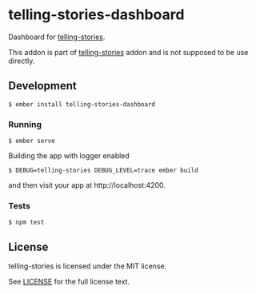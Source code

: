 # telling-stories-dashboard

Dashboard for [telling-stories](https://github.com/mvdwg/telling-stories#readme).

This addon is part of [telling-stories](https://github.com/mvdwg/telling-stories#readme) addon and is not supposed to be use directly.

## Development

```
$ ember install telling-stories-dashboard
```

### Running

```
$ ember serve
```

Building the app with logger enabled

```
$ DEBUG=telling-stories DEBUG_LEVEL=trace ember build
```

and then visit your app at http://localhost:4200.

### Tests

```
$ npm test
```

## License

telling-stories is licensed under the MIT license.

See [LICENSE](./LICENSE.md) for the full license text.
